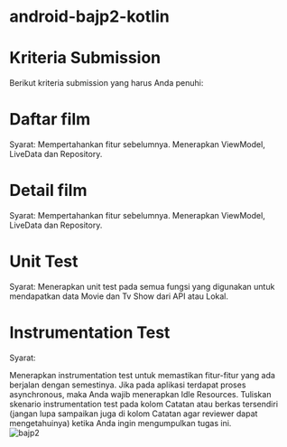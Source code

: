 # android-bajp2-kotlin
# Kriteria Submission
Berikut kriteria submission yang harus Anda penuhi:

# Daftar film
Syarat:
Mempertahankan fitur sebelumnya.
Menerapkan ViewModel, LiveData dan Repository.

# Detail film
Syarat:
Mempertahankan fitur sebelumnya.
Menerapkan ViewModel, LiveData dan Repository.

# Unit Test
Syarat:
Menerapkan unit test pada semua fungsi yang digunakan untuk mendapatkan data Movie dan Tv Show dari API atau Lokal.

# Instrumentation Test
Syarat:

Menerapkan instrumentation test untuk memastikan fitur-fitur yang ada berjalan dengan semestinya.
Jika pada aplikasi terdapat proses asynchronous, maka Anda wajib menerapkan Idle Resources.
Tuliskan skenario instrumentation test pada kolom Catatan atau berkas tersendiri (jangan lupa sampaikan juga di kolom Catatan agar reviewer dapat mengetahuinya) ketika Anda ingin mengumpulkan tugas ini.  
![bajp2](https://user-images.githubusercontent.com/53375007/142511700-b9162003-4c4f-4bf0-a9e5-9697dae6a274.png)
